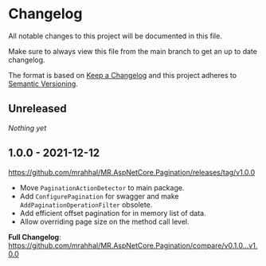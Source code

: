 # Changelog

All notable changes to this project will be documented in this file.

Make sure to always view this file from the main branch to get an up to date changelog.

The format is based on [Keep a Changelog](http://keepachangelog.com/)
and this project adheres to [Semantic Versioning](http://semver.org/).

## Unreleased

_Nothing yet_

## 1.0.0 - 2021-12-12

https://github.com/mrahhal/MR.AspNetCore.Pagination/releases/tag/v1.0.0

- Move `PaginationActionDetector` to main package.
- Add `ConfigurePagination` for swagger and make `AddPaginationOperationFilter` obsolete.
- Add efficient offset pagination for in memory list of data.
- Allow overriding page size on the method call level.

**Full Changelog**: https://github.com/mrahhal/MR.AspNetCore.Pagination/compare/v0.1.0...v1.0.0
